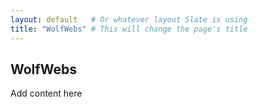 ```yaml
---
layout: default   # Or whatever layout Slate is using
title: "WolfWebs" # This will change the page's title
---
```


## WolfWebs

Add content here
